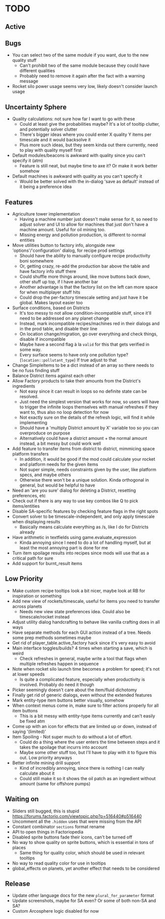 # TODO

## Active


## Bugs

- You can select two of the same module if you want, due to the new quality stuff
  - Can't prohibit two of the same module because they could have different qualities
  - Probably need to remove it again after the fact with a warning message
- Rocket silo power usage seems very low, likely doesn't consider launch usage

## Uncertainty Sphere

- Quality calculations: not sure how far I want to go with these
  - Could at least give the probabilities maybe? It's a lot of tooltip clutter, and potentially solver clutter
  - There's bigger ideas where you could enter X quality Y items per timescale and it would backsolve it
  - Plus more such ideas, but they seem kinda out there currently, need to play with quality myself first
- Default modules/beacons is awkward with quality since you can't specify it (atm)
  - Feature is still neat, but maybe time to axe it? Or make it work better somehow
- Default machines is awkward with quality as you can't specify it
  - Would be better solved with the in-dialog 'save as default' instead of it being a preference idea

## Features

- Agriculture tower implementation
  - Having a machine number just doesn't make sense for it, so need to adjust solver and UI
    to allow for machines that just don't have a machine amount. Useful for oil mining too.
  - Missing energy and pollution production, is different to normal entities
- Move utilities button to factory info, alongside new 'options'/'configuration' dialog, for recipe prod settings
  - Should have the ability to manually configure recipe productivity boni somewhere
  - Or, getting crazy, re-add the production bar above the table and have factory info stuff there
  - Could shuffle more things around, like move buttons back down, other stuff up top, if I have another bar
  - Another advantage is that the factory list on the left can more space for when multiplayer stuff hits
  - Could drop the per-factory timescale setting and just have it be global. Makes layout easier too
- Surface conditions, based on Districts
  - It's too messy to not allow condition-incompatible stuff, since it'll need to be addressed on any planet change
  - Instead, mark incompatible recipes/machines red in their dialogs and in the prod table, and disable their line
  - On location change/migration, go over everything and check things, disable if incompatible
  - Maybe have a second flag à la `valid` for this that gets verified in some way.
  - Every surface seems to have only one pollution type? (`location::pollutant_type`) If true adjust to that
- Change SimpleItems to be a dict instead of an array so there needs to be no fuss finding stuff
- Balance District items against each other
- Allow Factory products to take their amounts from the District's ingredients
  - Not easy since it can result in loops so no definite state can be resolved.
  - Just need the simplest version that works for now, so users will have to trigger the infinite loops
    themselves with manual refreshes if they want to, thus also no loop detection for now
  - Not exactly sure on the details of the refresh logic, will find it while implementing
  - Should have a 'multiply District amount by X' variable too so you can overproduce on purpose
  - Alternatively could have a district amount + the normal amount instead, a bit messy but could work well
- Add feature to transfer items from district to district, mimmicing space platform transfers
  - In addition, it would be good if the mod could calculate your rocket and platform needs for the given items
  - Not super simple, needs constraints given by the user, like platform specs, and maybe others
  - Otherwise there won't be a unique solution. Kinda orthogonal in general, but would be helpful to have
- Need an 'are you sure' dialog for deleting a District, resetting preferences, etc
- Check out if there is any way to use key combos like Q to pick items/entities
- Disable SA-specific features by checking feature flags in the right spots
- Convert solver to be timescale-independent, and only apply timescale when displaying results
  - Basically means calculate everything as /s, like I do for Districts already
- Have arithmetic in textfields using game.evaluate_expression
  - Kinda annoying since I need to do a lot of handling myself, but at least the most annoying part is done for me
- Turn item spoilage results into recipes since mods will use that as a critical path for sure
- Add support for burnt_result items

## Low Priority

- Make custom recipe tooltips look a bit nicer, maybe look at RB for inspiration or something
- Add new view of rockets/timescale, useful for items you need to transfer across planets
  - Needs new view state preferences idea. Could also be timescale/rocket instead
- Adjust utility dialog handcrafting to behave like vanilla crafting does in all ways
- Have separate methods for each GUI action instead of a tree. Needs some prep methods sometimes maybe
- Get rid of player_table.active_factory hack since it's very easy to avoid
- Main interface toggles/builds? 4 times when starting a save, which is weird
  - Check refreshes in general, maybe write a tool that flags when multiple refreshes happen in sequence
- Note when rocket silo launch time becomes a problem for speed; it's not at lower speeds
  - Is quite a complicated feature, especially when productivity is involved. Probably do need it though
- Picker seemingly doesn't care about the item/fluid dichotomy
- Finally get rid of generic dialogs, even without the extended features
- Mark entity-type item buttons better visually, somehow
- When context menus come in, make sure to filter actions properly for all item buttons
  - This is a bit messy with entity-type items currently and can't easily be fixed atm
- Come up with an icon for effects that are limited up or down, instead of saying '(limited)'
- Item Spoiling - Not super much to do without a lot of effort.
  - Could do a thing where the user enters the time between steps and it takes the spoilage that incurrs into account
  - Maybe some other stuff too, but I'll have to play with it to figure this out. Low priority anyways
- Better infinite mining drill support
  - Kind of incredibly annoying, since there is nothing I can really calculate about it
  - Could still make it so it shows the oil patch as an ingredient without amount (same for offshore pumps)

## Waiting on

- Sliders still bugged, this is stupid https://forums.factorio.com/viewtopic.php?p=516440#p516440
- Uncomment all the `.hidden` uses that were missing from the API
- Constant combinator `sections` format rename
- API to open things in Factoriopedia
- Disabled sprite buttons fade their icons, can't be turned off
- No way to show quality on sprite buttons, which is essential in tons of places
  - Same thing for quality color, which should be used in relevant tooltips
- No way to read quality color for use in tooltips
- global_effects on planets, yet another effect that needs to be considered

## Release

- Update other language docs for the new `plural_for_parameter` format
- Update screenshots, maybe for SA even? Or some of both non-SA and SA?
- Custom Arcosphere logic disabled for now
